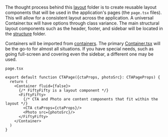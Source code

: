 The thought process behind this [layout](../layout/) folder is to create reusable layout components
that will be used in the application's pages (the `page.tsx` files). This will allow for a consistent layout across the application. A universal Container.tsx will have options through class variance. The main structural layout components such as the header, footer, and sidebar will be located in the [structure](../structure/) folder.

Containers will be imported from [containers](../containers/). The primary [Container.tsx](../containers/Container.tsx) will be the go-to for almost all situations. If you have special needs, such as going full-screen and covering even the sidebar, a different one may be used.

`page.tsx`
```tsx
export default function CTAPage({ctaProps, photoSrc}: CTAPageProps) {
  return (
    <Container fluid={false}>
      {/* FiftyFifty is a layout component */}
      <FiftyFifty> 
        {/* CTA and Photo are content components that fit within the layout */}
        <CTA ctaProps={ctaProps}/>
        <Photo src={photoSrc}/>
      </FiftyFifty>
    </Container>
  )
}
```